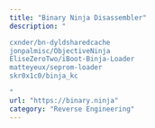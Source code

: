 ```yaml
---
title: "Binary Ninja Disassembler"
description: "

cxnder/bn-dyldsharedcache
jonpalmisc/ObjectiveNinja
EliseZeroTwo/iBoot-Binja-Loader
matteyeux/seprom-loader
skr0x1c0/binja_kc

"
url: "https://binary.ninja"
category: "Reverse Engineering"
---
```

